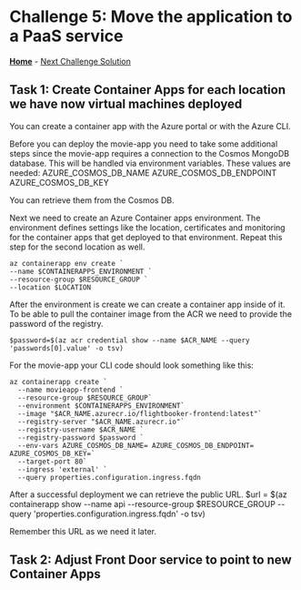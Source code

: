 # Challenge 5: Move the application to a PaaS service

**[Home](../README.md)** - [Next Challenge Solution](./)

## Task 1: Create Container Apps for each location we have now virtual machines deployed

You can create a container app with the Azure portal or with the Azure CLI.

Before you can deploy the movie-app you need to take some additional steps since the movie-app requires a connection to the Cosmos MongoDB database. This will be handled via environment variables. These values are needed:
AZURE_COSMOS_DB_NAME
AZURE_COSMOS_DB_ENDPOINT
AZURE_COSMOS_DB_KEY

You can retrieve them from the Cosmos DB.

Next we need to create an Azure Container apps environment. The environment defines settings like the location, certificates and monitoring for the container apps that get deployed to that environment.
Repeat this step for the second location as well.

```
az containerapp env create `
--name $CONTAINERAPPS_ENVIRONMENT `
--resource-group $RESOURCE_GROUP `
--location $LOCATION
```

After the environment is create we can create a container app inside of it.
To be able to pull the container image from the ACR we need to provide the password of the registry.
```
$password=$(az acr credential show --name $ACR_NAME --query 'passwords[0].value' -o tsv)
```

For the movie-app your CLI code should look something like this:
```
az containerapp create `
  --name movieapp-frontend `
  --resource-group $RESOURCE_GROUP`
  --environment $CONTAINERAPPS_ENVIRONMENT`
  --image "$ACR_NAME.azurecr.io/flightbooker-frontend:latest"`
  --registry-server "$ACR_NAME.azurecr.io"`
  --registry-username $ACR_NAME `
  --registry-password $password `
  --env-vars AZURE_COSMOS_DB_NAME= AZURE_COSMOS_DB_ENDPOINT= AZURE_COSMOS_DB_KEY=`
  --target-port 80`
  --ingress 'external' `
  --query properties.configuration.ingress.fqdn
```

After a successful deployment we can retrieve the public URL.
$url = $(az containerapp show --name api --resource-group $RESOURCE_GROUP --query 'properties.configuration.ingress.fqdn' -o tsv)

Remember this URL as we need it later.

## Task 2: Adjust Front Door service to point to new Container Apps